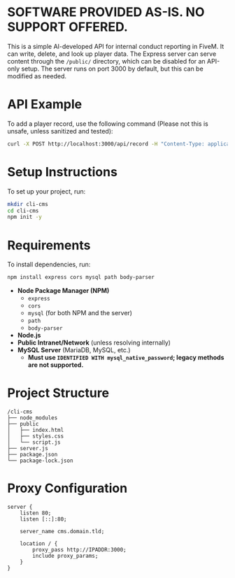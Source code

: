 # SOFTWARE PROVIDED AS-IS. NO SUPPORT OFFERED.

This is a simple AI-developed API for internal conduct reporting in FiveM. It can write, delete, and look up player data. The Express server can serve content through the `/public/` directory, which can be disabled for an API-only setup. The server runs on port 3000 by default, but this can be modified as needed. 

# API Example
To add a player record, use the following command (Please not this is unsafe, unless sanitized and tested):
```bash
curl -X POST http://localhost:3000/api/record -H "Content-Type: application/json" -d "{\"player_name\":\"John Doe\", \"fivem_license\":\"license123\", \"warn_ban\":\"Warn\", \"conduct_id\":\"conduct001\", \"reason\":\"Inappropriate behavior\"}"
```

# Setup Instructions
To set up your project, run:
```bash
mkdir cli-cms
cd cli-cms
npm init -y
```

# Requirements
To install dependencies, run:
```bash
npm install express cors mysql path body-parser
```
- **Node Package Manager (NPM)**
  - `express`
  - `cors`
  - `mysql` (for both NPM and the server)
  - `path`
  - `body-parser`
- **Node.js**
- **Public Intranet/Network** (unless resolving internally)
- **MySQL Server** (MariaDB, MySQL, etc.)
  - **Must use `IDENTIFIED WITH mysql_native_password`; legacy methods are not supported.**

# Project Structure
```
/cli-cms
├── node_modules
├── public
│   ├── index.html
│   ├── styles.css
│   └── script.js
├── server.js
├── package.json
└── package-lock.json
```

# Proxy Configuration
```nginx
server {
    listen 80;
    listen [::]:80;

    server_name cms.domain.tld;

    location / {
        proxy_pass http://IPADDR:3000;
        include proxy_params;
    }
}
```
